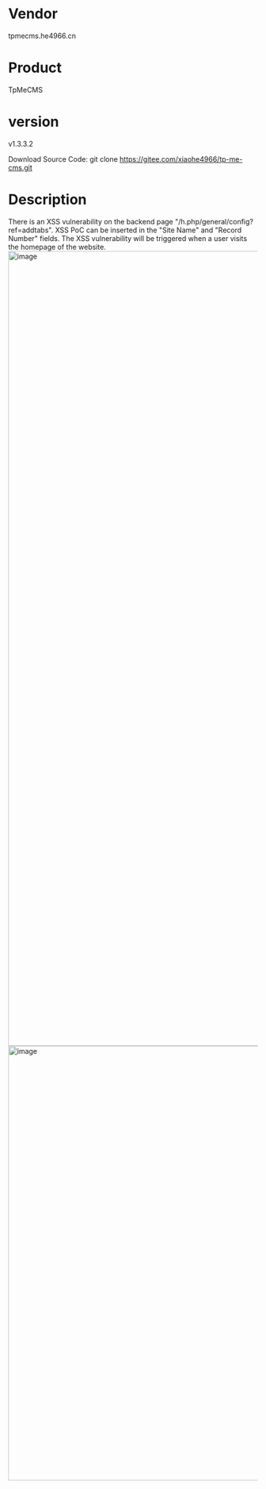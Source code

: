# Vendor

tpmecms.he4966.cn

# Product

TpMeCMS

# version

v1.3.3.2

Download Source Code: git clone https://gitee.com/xiaohe4966/tp-me-cms.git

# Description

There is an XSS vulnerability on the backend page "/h.php/general/config?ref=addtabs". XSS PoC can be inserted in the "Site Name" and "Record Number" fields. The XSS vulnerability will be triggered when a user visits the homepage of the website.
<img width="1604" alt="image" src="https://github.com/user-attachments/assets/20cf077c-2e28-4009-ae05-d7f406ddf69f">
<img width="877" alt="image" src="https://github.com/user-attachments/assets/2cc5ef2e-81e6-40b1-9932-dc7899d9db19">

